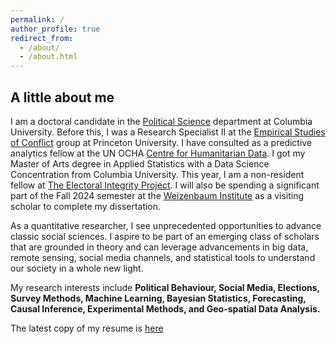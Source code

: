 ```yaml
---
permalink: /
author_profile: true
redirect_from: 
  - /about/
  - /about.html
---
```


<h2> A little about me </h2>

I am a doctoral candidate in the [Political Science](https://polisci.columbia.edu/content/manu-singh) department at Columbia University. Before this, I was a Research Specialist II at the [Empirical Studies of Conflict](https://esoc.princeton.edu/) group at Princeton University. I have consulted as a predictive analytics fellow at the UN OCHA [Centre for Humanitarian Data](https://data.humdata.org/). I got my Master of Arts degree in Applied Statistics with a Data Science Concentration from Columbia University. This year, I am a non-resident fellow at [The Electoral Integrity Project](https://www.electoralintegrityproject.com/). I will also be spending a significant part of the Fall 2024 semester at the [Weizenbaum Institute](https://www.weizenbaum-institut.de/en/) as a visiting scholar to complete my dissertation.    

As a quantitative researcher, I see unprecedented opportunities to advance classic social sciences. I aspire to be part of an emerging class of scholars that are grounded in theory and can leverage advancements in big data, remote sensing, social media channels, and statistical tools to understand our society in a whole new light.

My research interests include **Political Behaviour, Social Media, Elections, Survey Methods,  Machine Learning, Bayesian Statistics, Forecasting, Causal Inference, Experimental Methods, and Geo-spatial Data Analysis.**

The latest copy of my resume is [here](https://www.dropbox.com/scl/fi/zqzi3hxmyq2qa5qt5fgf0/resume_MS_2024_OT.pdf?rlkey=5yoqr456nqaped9x0cjd2gpks&dl=0)


